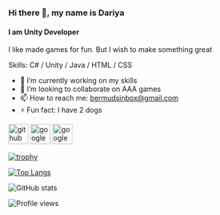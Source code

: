 ### Hi there 👋, my name is Dariya
#### I am Unity Developer
I like made games for fun.
But I wish to make something great

Skills: C# / Unity / Java / HTML / CSS

- 🔭 I’m currently working on my skills 
- 👯 I’m looking to collaborate on AAA games 
- 📫 How to reach me: bermudsinbox@gmail.com 
- ⚡ Fun fact: I have 2 dogs 


[<img src='https://cdn.jsdelivr.net/npm/simple-icons@3.0.1/icons/github.svg' alt='github' height='40'>](https://github.com/DarTiess)  [<img src='https://cdn.jsdelivr.net/npm/simple-icons@3.0.1/icons/googleplay.svg' alt='googleplay' height='40'>](https://play.google.com/store/apps/dev?id=6415326008266295969&hl=en.)  [<img src='https://cdn.jsdelivr.net/npm/simple-icons@3.0.1/icons/googledrive.svg' alt='googledrive' height='40'>](https://drive.google.com/file/d/13nG8gnDCqwwqwevnoc_Kdfi2Ka_JBZHM/view?usp=sharing)  

[![trophy](https://github-profile-trophy.vercel.app/?username=DarTiess)](https://github.com/ryo-ma/github-profile-trophy)

[![Top Langs](https://github-readme-stats.vercel.app/api/top-langs/?username=DarTiess&layout=compact&theme=dracula)](https://github.com/anuraghazra/github-readme-stats)

![GitHub stats](https://github-readme-stats.vercel.app/api?username=DarTiess&theme=dracula&show_icons=true)  

![Profile views](https://gpvc.arturio.dev/DarTiess)  

